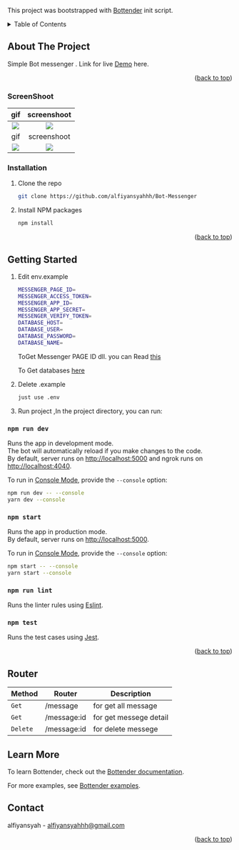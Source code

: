 
This project was bootstrapped with
[Bottender](https://github.com/Yoctol/bottender) init script.


<!-- TABLE OF CONTENTS -->
<details>
  <summary>Table of Contents</summary>
  <ol>
    <li>
      <a href="#about-the-project">About The Project</a>
      <ul>
        <li><a href="#screenshoot">Screen Shoot</a></li>
      </ul>
    </li>
    <li>
      <a href="#getting-started">Getting Started</a>
      <ul>
        <li><a href="#installation">Installation</a></li>
      </ul>
    </li>
  </ol>
</details>

<!-- ABOUT THE PROJECT -->
## About The Project

Simple Bot messenger . Link for live [Demo](http://m.me/botTester421) here.

<p align="right">(<a href="#top">back to top</a>)</p>

### ScreenShoot

gif|screenshoot|
:---------:|:---------:|
|![](https://i.postimg.cc/nzC3QLD4/ezgif-com-gif-maker-2.gif)|![](https://i.postimg.cc/8zWdZFTr/2021-12-10-02-38.png)|
gif|screenshoot|
|![](https://i.postimg.cc/fyd5Bg5k/ezgif-com-gif-maker-1.gif)|![](https://i.postimg.cc/j2cPJ9Yx/123.png)|


### Installation

1. Clone the repo
   ```sh
   git clone https://github.com/alfiyansyahhh/Bot-Messenger
   ```
2. Install NPM packages
   ```sh
   npm install
   ```

<p align="right">(<a href="#top">back to top</a>)</p>



<!-- GETTING STARTED -->
## Getting Started

1. Edit env.example
   ```sh 
   MESSENGER_PAGE_ID= 
   MESSENGER_ACCESS_TOKEN=
   MESSENGER_APP_ID= 
   MESSENGER_APP_SECRET= 
   MESSENGER_VERIFY_TOKEN= 
   DATABASE_HOST=
   DATABASE_USER=
   DATABASE_PASSWORD=
   DATABASE_NAME=
   ```
   
   ToGet Messenger PAGE ID dll. you can Read [this](https://bottender.js.org/docs/channel-messenger-setup)
   
   To Get databases [here](https://github.com/alfiyansyahhh/Bot-Messenger/blob/master/file/bot.sql)
   
2. Delete .example
   ```sh 
   just use .env 
   ```
3. Run project ,In the project directory, you can run:

### `npm run dev`

Runs the app in development mode.<br>
The bot will automatically reload if you make changes to the code.<br>
By default, server runs on [http://localhost:5000](http://localhost:5000) and ngrok runs on [http://localhost:4040](http://localhost:4040).

To run in [Console Mode](https://bottender.js.org/docs/en/the-basics-console-mode), provide the `--console` option:

```sh
npm run dev -- --console
yarn dev --console
```

### `npm start`

Runs the app in production mode.<br>
By default, server runs on [http://localhost:5000](http://localhost:5000).

To run in [Console Mode](https://bottender.js.org/docs/en/the-basics-console-mode), provide the `--console` option:

```sh
npm start -- --console
yarn start --console
```

### `npm run lint`

Runs the linter rules using [Eslint](https://eslint.org/).

### `npm test`

Runs the test cases using [Jest](https://jestjs.io/).

<p align="right">(<a href="#top">back to top</a>)</p>

## Router

| Method | Router | Description 
| --- | --- | --- |
| `Get` | /message | for get all message |
| `Get` | /message:id | for get messege detail |
| `Delete` | /message:id | for delete messege |

## Learn More

To learn Bottender, check out the [Bottender documentation](https://bottender.js.org/docs/en/getting-started).

For more examples, see [Bottender examples](https://github.com/Yoctol/bottender/tree/master/examples).



<!-- CONTACT -->
## Contact

alfiyansyah - alfiyansyahhh@gmail.com

<p align="right">(<a href="#top">back to top</a>)</p>
